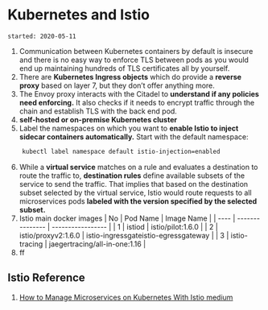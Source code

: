 # Kubernetes and Istio
    started: 2020-05-11

1. Communication between Kubernetes containers by default is insecure and there is no easy way to enforce TLS between pods as you would end up maintaining hundreds of TLS certificates all by yourself.
2. There are **Kubernetes Ingress objects** which do provide a **reverse proxy** based on layer 7, but they don’t offer anything more.
3. The Envoy proxy interacts with the Citadel to **understand if any policies need enforcing.** It also checks if it needs to encrypt traffic through the chain and establish TLS with the back end pod.
4. **self-hosted or on-premise Kubernetes cluster**
5. Label the namespaces on which you want to **enable Istio to inject sidecar containers automatically.** Start with the default namespace:
```bash
    kubectl label namespace default istio-injection=enabled
```
6. While a **virtual service** matches on a rule and evaluates a destination to route the traffic to, **destination rules** define available subsets of the service to send the traffic. That implies that based on the destination subset selected by the virtual service, Istio would route requests to all microservices pods **labeled with the version specified by the selected subset.**
7. Istio main docker images
    | No | Pod Name | Image Name |
    | ---- | --------------- | ----------------- |
    | 1     | istiod              | istio/pilot:1.6.0  |
    | 2     | istio/proxyv2:1.6.0 | istio-ingressgateistio-egressgateway |
    | 3     | istio-tracing   | jaegertracing/all-in-one:1.16 |
8. ff



## Istio Reference
1. [How to Manage Microservices on Kubernetes With Istio medium](https://medium.com/better-programming/how-to-manage-microservices-on-kubernetes-with-istio-c25e97a60a59)